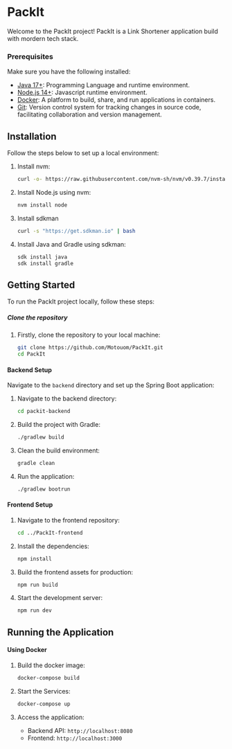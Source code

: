 # PackIt
Welcome to the PackIt project! PackIt is a Link Shortener application build with mordern tech stack.


### Prerequisites
Make sure you have the following installed:
- [Java 17+](https://adoptopenjdk.net/): Programming Language and runtime environment.
- [Node.js 14+](https://nodejs.org/): Javascript runtime environment.
- [Docker](https://www.docker.com/): A platform to build, share, and run applications in containers.
- [Git](https://git.scm.com/): Version control system for tracking changes in source code, facilitating collaboration and version management.


## Installation
Follow the steps below to set up a local environment:

1. Install nvm:
    ```bash
    curl -o- https://raw.githubusercontent.com/nvm-sh/nvm/v0.39.7/install.sh | bash
    ```

2. Install Node.js using nvm:
    ```bash
    nvm install node
    ```
3. Install sdkman
    ```bash
    curl -s "https://get.sdkman.io" | bash
    ```

4. Install Java and Gradle using sdkman:
   ```bash
   sdk install java
   sdk install gradle
   ```

## Getting Started
To run the PackIt project locally, follow these steps:

##### Clone the repository
1. Firstly, clone the repository to your local machine:
    ```bash
    git clone https://github.com/Motouom/PackIt.git
    cd PackIt
    ```

#### Backend Setup
Navigate to the `backend` directory and set up the Spring Boot application: 

1. Navigate to the backend directory:
    ```bash
    cd packit-backend
    ```

2. Build the project with Gradle:
    ```bash
    ./gradlew build
    ```

3. Clean the build environment:
    ```bash
    gradle clean
    ```

4. Run the application:
    ```bash
    ./gradlew bootrun
    ```

#### Frontend Setup
1. Navigate to the frontend repository:
    ```bash
    cd ../PackIt-frontend
    ```

2. Install the dependencies:
    ```bash
    npm install
    ```

3. Build the frontend assets for production:
    ```bash
    npm run build
    ```

4. Start the development server:
    ```bash
    npm run dev
    ```

## Running the Application

#### Using Docker
1. Build the docker image:
    ```bash
    docker-compose build
    ```

2. Start the Services:
    ```bash
    docker-compose up
    ```

3. Access the application:
    - Backend API: `http://localhost:8080`
    - Frontend: `http://localhost:3000`
